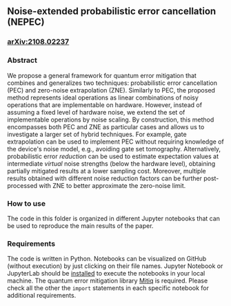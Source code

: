 ## Noise-extended probabilistic error cancellation (NEPEC)

### [arXiv:2108.02237](https://arxiv.org/abs/2108.02237)

### Abstract

We propose a general framework for quantum error mitigation that combines and generalizes two techniques: probabilistic error cancellation (PEC) and zero-noise extrapolation (ZNE). Similarly to PEC, the proposed method represents ideal operations as linear combinations of noisy operations that are implementable on hardware. However, instead of assuming a fixed level of hardware noise, we extend the set of implementable operations by noise scaling. By construction, this method encompasses both PEC and ZNE as particular cases and allows us to investigate a larger set of hybrid techniques. For example, gate extrapolation can be used to implement PEC without requiring knowledge of the device's noise model, e.g., avoiding gate set tomography. Alternatively, probabilistic error *reduction* can be used to estimate expectation values at intermediate *virtual* noise strengths (below the hardware level), obtaining partially mitigated results at a lower sampling cost. Moreover, multiple results obtained with different noise reduction factors can be further post-processed with ZNE to better approximate the zero-noise limit.

### How to use
The code in this folder is organized in different Jupyter notebooks that can be used to reproduce the main results of the paper.

### Requirements
The code is written in Python. Notebooks can be visualized on GitHub (without execution) by just clicking on their file names.
Jupyter Notebook or JupyterLab should be [installed](https://jupyter.org/install) to execute the notebooks in your local machine. 
The quantum error mitigation library [Mitiq](https://github.com/unitaryfund/mitiq) is required. Please check all the other the `import` statements in each specific notebook for additional requirements.
